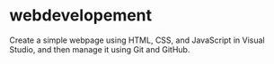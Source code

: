 # webdevelopement
 Create a simple webpage using HTML, CSS, and JavaScript in Visual Studio, and then manage it using Git and GitHub.
